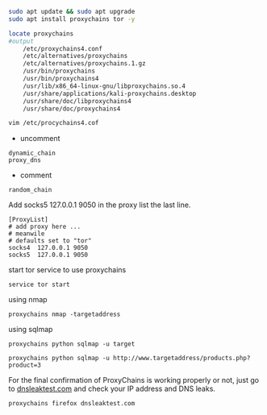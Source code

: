 ```bash
sudo apt update && sudo apt upgrade
sudo apt install proxychains tor -y
```

```bash
locate proxychains
#output
	/etc/proxychains4.conf
	/etc/alternatives/proxychains
	/etc/alternatives/proxychains.1.gz
	/usr/bin/proxychains
	/usr/bin/proxychains4
	/usr/lib/x86_64-linux-gnu/libproxychains.so.4
	/usr/share/applications/kali-proxychains.desktop
	/usr/share/doc/libproxychains4
	/usr/share/doc/proxychains4
```

```bash
vim /etc/procychains4.cof
```
- uncomment
```
dynamic_chain
proxy_dns
```
- comment
```
random_chain
```
Add socks5 127.0.0.1 9050 in the proxy list the last line.
```
[ProxyList]
# add proxy here ...
# meanwile
# defaults set to "tor"
socks4  127.0.0.1 9050 
socks5  127.0.0.1 9050 
```

start tor service to use proxychains
```
service tor start
```

using nmap
```
proxychains nmap -targetaddress
```
using sqlmap
```
proxychains python sqlmap -u target

proxychains python sqlmap -u http://www.targetaddress/products.php?product=3
```


For the final confirmation of ProxyChains is working properly or not, just go to [dnsleaktest.com](https://www.dnsleaktest.com/) and check your IP address and DNS leaks.
```
proxychains firefox dnsleaktest.com
```